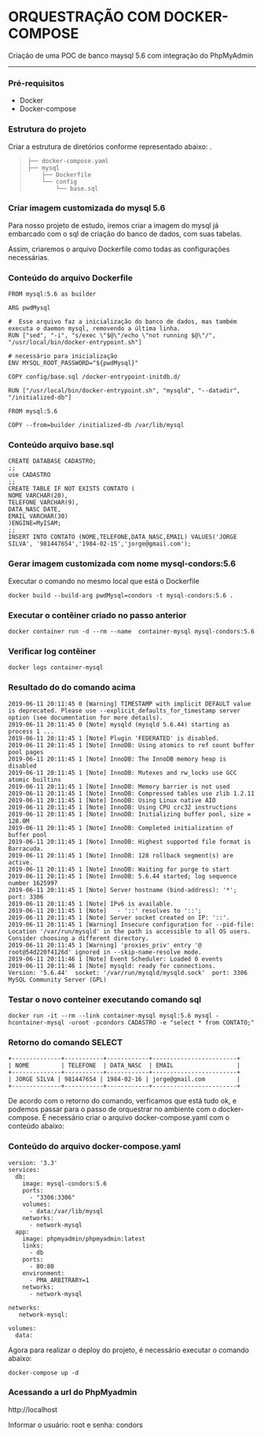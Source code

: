 # ORQUESTRAÇÃO COM DOCKER-COMPOSE

Criação de uma POC de banco maysql 5.6 com integração do PhpMyAdmin

---------------------------------------------------------------------------------------

### Pré-requisitos ###

* Docker 
* Docker-compose

### Estrutura do projeto ###
Criar a estrutura de diretórios conforme representado abaixo:
    .
>     ├── docker-compose.yaml
>     ├── mysql
>         ├── Dockerfile
>         └── config
>             └── base.sql

   

### Criar imagem  customizada do mysql 5.6 ###

 <p>Para nosso projeto de estudo, iremos  criar a imagem do mysql já embarcado com o sql de criação do banco de dados, com suas tabelas.</p> 
 Assim, criaremos o arquivo Dockerfile como todas as configurações necessárias.
 

### Conteúdo do arquivo Dockerfile
 
	FROM mysql:5.6 as builder
    
    ARG pwdMysql
    
    #  Esse arquivo faz a inicialização do banco de dados, mas também executa o daemon mysql, removendo a última linha.
    RUN ["sed", "-i", "s/exec \"$@\"/echo \"not running $@\"/", "/usr/local/bin/docker-entrypoint.sh"]
    
    # necessário para inicialização
    ENV MYSQL_ROOT_PASSWORD="${pwdMysql}"
    
    COPY config/base.sql /docker-entrypoint-initdb.d/
    
    RUN ["/usr/local/bin/docker-entrypoint.sh", "mysqld", "--datadir", "/initialized-db"]
    
    FROM mysql:5.6
    
    COPY --from=builder /initialized-db /var/lib/mysql

### Conteúdo arquivo base.sql ###

    CREATE DATABASE CADASTRO;
    ;;
    use CADASTRO
    ;;
    CREATE TABLE IF NOT EXISTS CONTATO (
    NOME VARCHAR(20),
    TELEFONE VARCHAR(9),
    DATA_NASC DATE,
    EMAIL VARCHAR(30)
    )ENGINE=MyISAM;
    ;;
    INSERT INTO CONTATO (NOME,TELEFONE,DATA_NASC,EMAIL) VALUES('JORGE SILVA', '981447654','1984-02-15','jorge@gmail.com');
    
 
### Gerar imagem customizada com nome mysql-condors:5.6
 Executar o comando no mesmo local que está o Dockerfile
    
    docker build --build-arg pwdMysql=condors -t mysql-condors:5.6 .
    
### Executar o contêiner criado no passo anterior ###
    
    docker container run -d --rm --name  container-mysql mysql-condors:5.6
    
### Verificar log contêiner ###

    docker logs container-mysql
### Resultado do do comando acima ###

    2019-06-11 20:11:45 0 [Warning] TIMESTAMP with implicit DEFAULT value is deprecated. Please use --explicit_defaults_for_timestamp server option (see documentation for more details).
    2019-06-11 20:11:45 0 [Note] mysqld (mysqld 5.6.44) starting as process 1 ...
    2019-06-11 20:11:45 1 [Note] Plugin 'FEDERATED' is disabled.
    2019-06-11 20:11:45 1 [Note] InnoDB: Using atomics to ref count buffer pool pages
    2019-06-11 20:11:45 1 [Note] InnoDB: The InnoDB memory heap is disabled
    2019-06-11 20:11:45 1 [Note] InnoDB: Mutexes and rw_locks use GCC atomic builtins
    2019-06-11 20:11:45 1 [Note] InnoDB: Memory barrier is not used
    2019-06-11 20:11:45 1 [Note] InnoDB: Compressed tables use zlib 1.2.11
    2019-06-11 20:11:45 1 [Note] InnoDB: Using Linux native AIO
    2019-06-11 20:11:45 1 [Note] InnoDB: Using CPU crc32 instructions
    2019-06-11 20:11:45 1 [Note] InnoDB: Initializing buffer pool, size = 128.0M
    2019-06-11 20:11:45 1 [Note] InnoDB: Completed initialization of buffer pool
    2019-06-11 20:11:45 1 [Note] InnoDB: Highest supported file format is Barracuda.
    2019-06-11 20:11:45 1 [Note] InnoDB: 128 rollback segment(s) are active.
    2019-06-11 20:11:45 1 [Note] InnoDB: Waiting for purge to start
    2019-06-11 20:11:45 1 [Note] InnoDB: 5.6.44 started; log sequence number 1625997
    2019-06-11 20:11:45 1 [Note] Server hostname (bind-address): '*'; port: 3306
    2019-06-11 20:11:45 1 [Note] IPv6 is available.
    2019-06-11 20:11:45 1 [Note]   - '::' resolves to '::';
    2019-06-11 20:11:45 1 [Note] Server socket created on IP: '::'.
    2019-06-11 20:11:45 1 [Warning] Insecure configuration for --pid-file: Location '/var/run/mysqld' in the path is accessible to all OS users. Consider choosing a different directory.
    2019-06-11 20:11:45 1 [Warning] 'proxies_priv' entry '@ root@54d220f4126d' ignored in --skip-name-resolve mode.
    2019-06-11 20:11:46 1 [Note] Event Scheduler: Loaded 0 events
    2019-06-11 20:11:46 1 [Note] mysqld: ready for connections.
    Version: '5.6.44'  socket: '/var/run/mysqld/mysqld.sock'  port: 3306  MySQL Community Server (GPL)
    
### Testar o novo conteiner executando comando sql ###
   
    docker run -it --rm --link container-mysql mysql:5.6 mysql -hcontainer-mysql -uroot -pcondors CADASTRO -e "select * from CONTATO;"

### Retorno do comando SELECT ###

    +--------------+-----------+------------+------------------------+
    | NOME         | TELEFONE  | DATA_NASC  | EMAIL                  |
    +--------------+-----------+------------+------------------------+
    | JORGE SILVA | 981447654 | 1984-02-16 | jorge@gmail.com         |
    +--------------+-----------+------------+------------------------+

De acordo com o retorno do comando, verficamos que está tudo ok, e podemos passar para o passo de orquestrar no ambiente com o docker-compose.
É necessário criar o arquivo docker-compose.yaml com o conteúdo abaixo:
### Conteúdo do arquivo docker-compose.yaml

    version: '3.3'
    services:
      db:
        image: mysql-condors:5.6
        ports:
          - "3306:3306"
        volumes:
          - data:/var/lib/mysql
        networks:
          - network-mysql
      app:
        image: phpmyadmin/phpmyadmin:latest
        links:
          - db
        ports:
          - 80:80
        environment:
          - PMA_ARBITRARY=1
        networks:
          - network-mysql
    
    networks:
       network-mysql:
    
    volumes:
      data:

Agora para realizar o deploy do projeto, é necessário executar o comando abaixo:

    docker-compose up -d
    
    
### Acessando  a url do PhpMyadmin ###

 http://localhost
 
Informar o usuário: root e senha: condors

  
